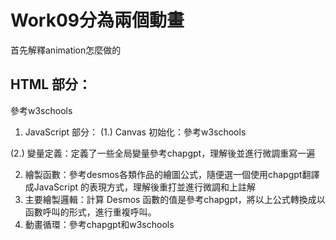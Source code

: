 # Work09分為兩個動畫
首先解釋animation怎麼做的

## HTML 部分：
  參考w3schools
1. JavaScript 部分：
  (1.) Canvas 初始化：參考w3schools

  (2.) 變量定義：定義了一些全局變量參考chapgpt，理解後並進行微調重寫一遍
  
2. 繪製函數：參考desmos各類作品的繪圖公式，隨便選一個使用chapgpt翻譯成JavaScript 的表現方式，理解後重打並進行微調和上註解
3. 主要繪製邏輯：計算 Desmos 函數的值是參考chapgpt，將以上公式轉換成以函數呼叫的形式，進行重複呼叫。
4. 動畫循環：參考chapgpt和w3schools

